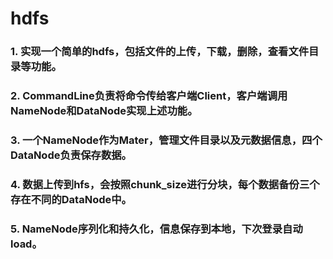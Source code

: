 # hdfs

### 1. 实现一个简单的hdfs，包括文件的上传，下载，删除，查看文件目录等功能。
### 2. CommandLine负责将命令传给客户端Client，客户端调用NameNode和DataNode实现上述功能。
### 3. 一个NameNode作为Mater，管理文件目录以及元数据信息，四个DataNode负责保存数据。
### 4. 数据上传到hfs，会按照chunk_size进行分块，每个数据备份三个存在不同的DataNode中。
### 5. NameNode序列化和持久化，信息保存到本地，下次登录自动load。
